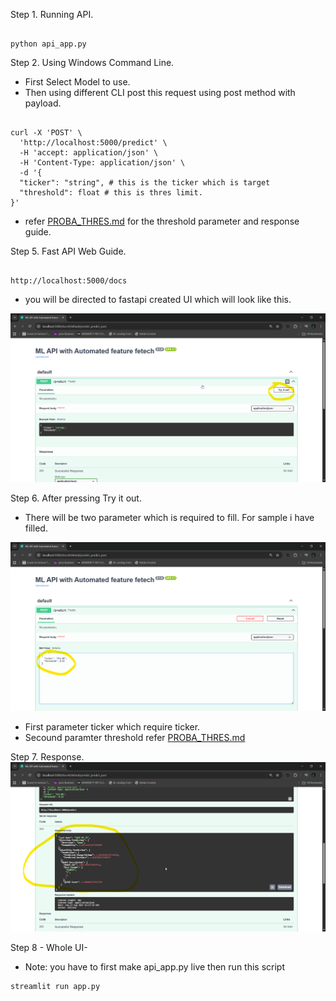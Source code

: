 Step 1. Running API.

```

python api_app.py

```

Step 2. Using Windows Command Line.
- First Select Model to use.
- Then using different CLI post this request using post method with payload.
```

curl -X 'POST' \
  'http://localhost:5000/predict' \
  -H 'accept: application/json' \
  -H 'Content-Type: application/json' \
  -d '{
  "ticker": "string", # this is the ticker which is target
  "threshold": float # this is thres limit.
}'

```

- refer [PROBA_THRES.md](PROBA_THRES.md) for the threshold parameter and response guide.

Step 5. Fast API Web Guide.
```

http://localhost:5000/docs

```
- you will be directed to fastapi created UI which will look like this. 

![](image/FastAPI_first.png)

Step 6. After pressing Try it out.
- There will be two parameter which is required to fill. For sample i have filled.

![](image/FastAPI_payload.png)

* First parameter ticker which require ticker.
* Secound paramter threshold refer [PROBA_THRES.md](PROBA_THRES.md)

Step 7. Response.
![](image/FastAPI_response.png)

Step 8 - Whole UI-
- Note: you have to first make api_app.py live then run this script

```
streamlit run app.py

```
